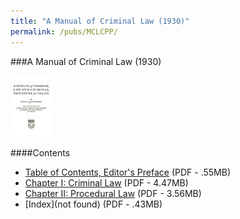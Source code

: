 ```yaml
---
title: "A Manual of Criminal Law (1930)"
permalink: /pubs/MCLCPP/
---
```


###A Manual of Criminal Law (1930)

![manualPoliceSm](/static/img/pub/MCLCPP/manualPoliceSm.jpg)

####Contents
  * [Table of Contents, Editor's Preface](/docs_fk/homicide/MCLCPP/MCLCPP.toc.pdf)
    (PDF - .55MB)
  * [Chapter I: Criminal Law](/docs_fk/homicide/MCLCPP/MCLCPP.01.pdf)
    (PDF - 4.47MB)
  * [Chapter II: Procedural Law](/docs_fk/homicide/MCLCPP/MCLCPP.02.pdf)
    (PDF - 3.56MB)
  * [Index](not found)
    (PDF - .43MB)